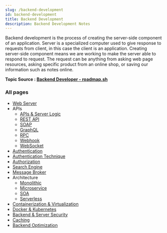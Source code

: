 ```yaml
---
slug: /backend-development
id: backend-development
title: Backend Development
description: Backend Development Notes
---
```


Backend development is the process of creating the server-side component of an application. Server is a specialized computer used to give response to requests from client, in this case the client is an application. Creating server-side component means we are working to make the server able to respond to request. The request can be anything from asking web page resources, asking specific product from an online shop, or saving our information such as notes online.

**Topic Source : [Backend Developer - roadmap.sh](https://roadmap.sh/backend)**

### All pages

- [Web Server](backend-development/web-server)
- APIs
  - [APIs & Server Logic](backend-development/apis-server-logic)
  - [REST API](backend-development/rest-api)
  - [SOAP](backend-development/soap)
  - [GraphQL](backend-development/graphql)
  - [RPC](backend-development/rpc)
  - [Webhook](backend-development/webhook)
  - [WebSocket](backend-development/websocket)
- [Authentication](backend-development/authentication)
- [Authentication Technique](backend-development/authentication-technique)
- [Authorization](backend-development/authorization)
- [Search Engine](backend-development/search-engine)
- [Message Broker](backend-development/message-broker)
- Architecture
  - [Monolithic](backend-development/monolithic)
  - [Microservice](backend-development/microservice)
  - [SOA](backend-development/soa)
  - [Serverless](backend-development/serverless)
- [Containerization & Virtualization](backend-development/containerization-virtualization)
- [Docker & Kubernetes](backend-development/docker-kubernetes)
- [Backend & Server Security](backend-development/backend-server-security)
- [Caching](backend-development/caching)
- [Backend Optimization](backend-development/backend-optimization)
